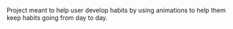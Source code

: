 Project meant to help user develop habits by using animations to help them keep habits going from day to day.
